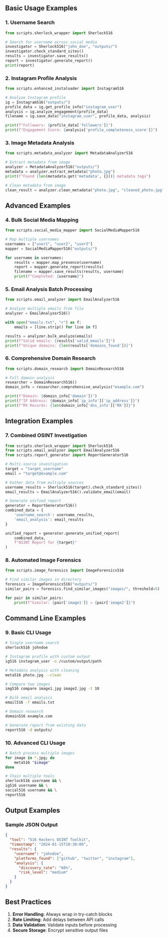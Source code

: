 
## Basic Usage Examples

### 1. Username Search
```python
from scripts.sherlock_wrapper import Sherlock516

# Search for username across social media
investigator = Sherlock516("john_doe", "outputs/")
investigator.check_standard_sites()
results = investigator.save_results()
report = investigator.generate_report()
print(report)
```

### 2. Instagram Profile Analysis
```python
from scripts.enhanced_instaloader import Instagram516

# Analyze Instagram profile
ig = Instagram516("outputs/")
profile_data = ig.get_profile_info("instagram_user")
analysis = ig.analyze_engagement(profile_data)
filename = ig.save_data("instagram_user", profile_data, analysis)

print(f"Followers: {profile_data['followers']}")
print(f"Engagement Score: {analysis['profile_completeness_score']}")
```

### 3. Image Metadata Analysis
```python
from scripts.metadata_analyzer import MetadataAnalyzer516

# Extract metadata from image
analyzer = MetadataAnalyzer516("outputs/")
metadata = analyzer.extract_metadata("photo.jpg")
print(f"Found {len(metadata.get('metadata', {}))} metadata tags")

# Clean metadata from image
clean_result = analyzer.clean_metadata("photo.jpg", "cleaned_photo.jpg")
```

## Advanced Examples

### 4. Bulk Social Media Mapping
```python
from scripts.social_media_mapper import SocialMediaMapper516

# Map multiple usernames
usernames = ["user1", "user2", "user3"]
mapper = SocialMediaMapper516("outputs/")

for username in usernames:
    results = mapper.map_presence(username)
    report = mapper.generate_report(results)
    filename = mapper.save_results(results, username)
    print(f"Completed: {username}")
```

### 5. Email Analysis Batch Processing
```python
from scripts.email_analyzer import EmailAnalyzer516

# Analyze multiple emails from file
analyzer = EmailAnalyzer516()

with open("emails.txt", "r") as f:
    emails = [line.strip() for line in f]

results = analyzer.bulk_analyze(emails)
print(f"Valid emails: {results['valid_emails']}")
print(f"Unique domains: {len(results['domains_found'])}")
```

### 6. Comprehensive Domain Research
```python
from scripts.domain_research import DomainResearch516

# Full domain analysis
researcher = DomainResearch516()
domain_info = researcher.comprehensive_analysis("example.com")

print(f"Domain: {domain_info['domain']}")
print(f"IP Address: {domain_info['ip_info']['ip_address']}")
print(f"MX Records: {len(domain_info['dns_info']['MX'])}")
```

## Integration Examples

### 7. Combined OSINT Investigation
```python
from scripts.sherlock_wrapper import Sherlock516
from scripts.email_analyzer import EmailAnalyzer516
from scripts.report_generator import ReportGenerator516

# Multi-source investigation
target = "target_username"
email = "target@example.com"

# Gather data from multiple sources
username_results = Sherlock516(target).check_standard_sites()
email_results = EmailAnalyzer516().validate_email(email)

# Generate unified report
generator = ReportGenerator516()
combined_data = {
    'username_search': username_results,
    'email_analysis': email_results
}

unified_report = generator.generate_unified_report(
    combined_data, 
    f"OSINT Report for {target}"
)
```

### 8. Automated Image Forensics
```python
from scripts.image_forensics import ImageForensics516

# Find similar images in directory
forensics = ImageForensics516("outputs/")
similar_pairs = forensics.find_similar_images("images/", threshold=5)

for pair in similar_pairs:
    print(f"Similar: {pair['image1']} ↔ {pair['image2']}")
```

## Command Line Examples

### 9. Basic CLI Usage
```bash
# Single username search
sherlock516 johndoe

# Instagram profile with custom output
ig516 instagram_user -o /custom/output/path

# Metadata analysis with cleaning
meta516 photo.jpg --clean

# Compare two images
img516 compare image1.jpg image2.jpg -t 10

# Bulk email analysis
email516 -f emails.txt

# Domain research
domain516 example.com

# Generate report from existing data
report516 -d outputs/
```

### 10. Advanced CLI Usage
```bash
# Batch process multiple images
for image in *.jpg; do
    meta516 "$image"
done

# Chain multiple tools
sherlock516 username && \
ig516 username && \
social516 username && \
report516
```

## Output Examples

### Sample JSON Output
```json
{
  "tool": "516 Hackers OSINT Toolkit",
  "timestamp": "2024-01-15T10:30:00",
  "results": {
    "username": "johndoe",
    "platforms_found": ["github", "twitter", "instagram"],
    "analysis": {
      "discovery_rate": "60%",
      "risk_level": "medium"
    }
  }
}
```

## Best Practices

1. **Error Handling**: Always wrap in try-catch blocks
2. **Rate Limiting**: Add delays between API calls
3. **Data Validation**: Validate inputs before processing
4. **Secure Storage**: Encrypt sensitive output files
